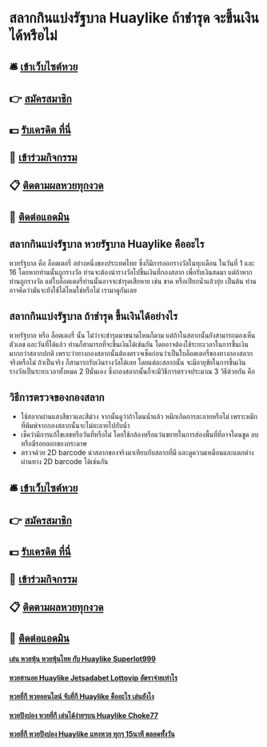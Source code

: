 # สลากกินแบ่งรัฐบาล Huaylike ถ้าชำรุด จะขึ้นเงินได้หรือไม่

## 🛎 [เข้าเว็บไซต์หวย](https://bit.ly/3LhLdwM)
## 👉 [สมัครสมาชิก](https://bit.ly/3LhLdwM)
## 💵 [รับเครดิต ที่นี่](https://bit.ly/3S8bno2)
## 👑 [เข้าร่วมกิจกรรม](https://bit.ly/3S8bno2)
## 📋 [ติดตามผลหวยทุกงวด](https://bit.ly/3S8bno2)
## 📱 [ติดต่อแอดมิน](https://bit.ly/3S8bno2)

## สลากกินแบ่งรัฐบาล หวยรัฐบาล Huaylike คืออะไร
หวยรัฐบาล คือ ล็อตเตอรี่ อย่างหนึ่งของประเทศไทย ซึ่งก็มีการออกรางวัลในทุกเดือน ในวันที่ 1 และ 16  โดยหากท่านนั้นถูกรางวัล ท่านจะต้องนำรางวัลไปขึ้นเงินที่กองสลาก เพื่อรับเงินสดมา แต่ถ้าหากท่านถูกรางวัล แต่ใบล็อตเตอรี่ท่านนั้นอาจจะชำรุดเสียหาย เช่น ขาด หรือเปียกน้ำแล้วยุ่ย เป็นต้น ท่านอาจคิดว่ามันจะยังใช้ได้ไหมใช่หรือไม่ เรามาดูกันเลย

## สลากกินแบ่งรัฐบาล ถ้าชำรุด ขึ้นเงินได้อย่างไร
หวยรัฐบาล หรือ ล็อตเตอรี่ นั้น ไม่ว่าจะชำรุดมาขนาดไหนก็ตาม แต่ถ้าในสลากนั้นยังสามารถมองเห็นตัวเลข และวันที่ได้แล้ว ท่านก็สามารถที่จะขึ้นเงินได้เช่นกัน โดยอาจต้องใช้ระยะเวลาในการขึ้นเงินมากกว่าสลากปกติ เพราะว่าทางกองสลากนั้นต้องตรวจเช็คก่อนว่าเป็นใบล็อตเตอรี่ของทางกองสลากจริงหรือไม่ ถ้าเป็นจริง ก็สามารถรับเงินรางวัลได้เลย โดยแต่ละสลากนั้น จะมีอายุขัยในการขึ้นเงินรางวัลเป็นระยะเวลาทั้งหมด 2 ปีนั่นเอง
ซึ่งกองสลากนั้นก็จะมีวิธีการตรวจประมาณ 3 วิธีด้วยกัน คือ

## วิธีการตรวจของกองสลาก
- ใช้สลากผ่านแสงสีขาวและสีม่วง จากนั้นดูว่าถ้าโดนน้ำแล้ว หมึกเกิดการละลายหรือไม่ เพราะหมึกที่พิมพ์จากกองสลากนั้นจะไม่ละลายไปกับน้ำ
- เช็คว่ามีการแก้ไขเลขหรือวันที่หรือไม่ โดยใช้กล้องหรือแว่นขยายในการส่องพื้นที่ที่อาจโดนขูด ลบ หรือมีรอยลอกของกระดาษ
- ตรวจด้วย 2D barcode นำสลากของจริงมาเทียบกับสลากที่มี และดูความเหมือนและแตกต่างผ่านทาง 2D barcode ได้เช่นกัน

## 🛎 [เข้าเว็บไซต์หวย](https://bit.ly/3LhLdwM)
## 👉 [สมัครสมาชิก](https://bit.ly/3LhLdwM)
## 💵 [รับเครดิต ที่นี่](https://bit.ly/3S8bno2)
## 👑 [เข้าร่วมกิจกรรม](https://bit.ly/3S8bno2)
## 📋 [ติดตามผลหวยทุกงวด](https://bit.ly/3S8bno2)
## 📱 [ติดต่อแอดมิน](https://bit.ly/3S8bno2)

#### [เล่น หวยหุ้น หวยหุ้นไทย กับ Huaylike Superlot999](https://atom.io/themes/เล่น%20หวยหุ้น%20หวยหุ้นไทย%20กับ%20Huaylike%20Superlot999)
#### [หวยฮานอย Huaylike Jetsadabet Lottovip อัตราจ่ายเท่าไร](https://atom.io/themes/หวยฮานอย%20Huaylike%20Jetsadabet%20Lottovip%20อัตราจ่ายเท่าไร)
#### [หวยยี่กี หวยออนไลน์ จับยี่กี Huaylike คืออะไร เล่นยังไง](https://atom.io/themes/หวยยี่กี%20หวยออนไลน์%20จับยี่กี%20Huaylike%20คืออะไร%20เล่นยังไง)
#### [หวยปิงปอง หวยยี่กี เล่นได้ง่ายๆบน Huaylike Choke77](https://atom.io/themes/หวยปิงปอง%20หวยยี่กี%20เล่นได้ง่ายๆบน%20Huaylike%20Choke77)
#### [หวยยี่กี หวยปิงปอง Huaylike แทงหวย ทุกๆ 15นาที ตลอดทั้งวัน](https://atom.io/themes/หวยยี่กี%20หวยปิงปอง%20Huaylike%20แทงหวย%20ทุกๆ%2015นาที%20ตลอดทั้งวัน)